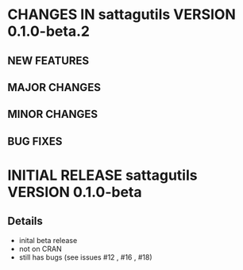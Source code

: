 # CHANGES IN sattagutils VERSION 0.1.0-beta.2

## NEW FEATURES

## MAJOR CHANGES

## MINOR CHANGES

## BUG FIXES


# INITIAL RELEASE sattagutils VERSION 0.1.0-beta

## Details
- inital beta release
- not on CRAN
- still has bugs (see issues #12 , #16 , #18)

